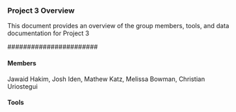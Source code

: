 ### Project 3 Overview

This document provides an overview of the group members, tools, and data documentation for Project 3

#######################

#### Members

Jawaid Hakim,
Josh Iden,
Mathew Katz,
Melissa Bowman,
Christian Uriostegui

#### Tools
